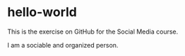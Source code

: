 # hello-world
This is the exercise on GitHub for the Social Media course.

I am a sociable and organized person.
